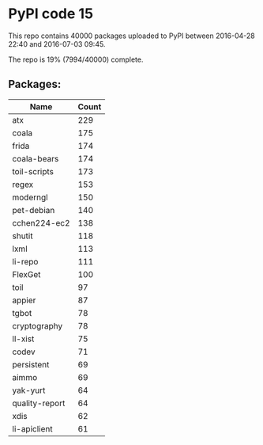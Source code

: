 # PyPI code 15

This repo contains 40000 packages uploaded to PyPI between 
2016-04-28 22:40 and 2016-07-03 09:45.

The repo is 19% (7994/40000) complete.

## Packages:

| Name  | Count |
| ----- | ----- |
| atx | 229 |
| coala | 175 |
| frida | 174 |
| coala-bears | 174 |
| toil-scripts | 173 |
| regex | 153 |
| moderngl | 150 |
| pet-debian | 140 |
| cchen224-ec2 | 138 |
| shutit | 118 |
| lxml | 113 |
| li-repo | 111 |
| FlexGet | 100 |
| toil | 97 |
| appier | 87 |
| tgbot | 78 |
| cryptography | 78 |
| ll-xist | 75 |
| codev | 71 |
| persistent | 69 |
| aimmo | 69 |
| yak-yurt | 64 |
| quality-report | 64 |
| xdis | 62 |
| li-apiclient | 61 |


